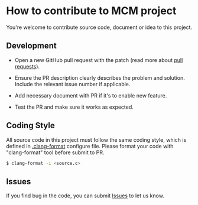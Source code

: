 # How to contribute to MCM project

You're welcome to contribute source code, document or idea to this project.

## Development

* Open a new GitHub pull request with the patch (read more about [pull requests](http://help.github.com/pull-requests/)).

* Ensure the PR description clearly describes the problem and solution. Include the relevant issue number if applicable.

* Add necessary document with PR if it's to enable new feature.

* Test the PR and make sure it works as expected.

## Coding Style

All source code in this project must follow the same coding style, which is defined in [.clang-format](.clang-format) configure file.
Please format your code with "clang-format" tool before submit to PR.

```bash
$ clang-format -i <source.c>
```

## Issues

If you find bug in the code, you can submit [Issues](https://github.com/OpenVisualCloud/Media-Communications-Mesh/issues) to let us know.
